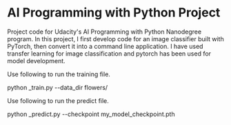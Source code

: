 # AI Programming with Python Project

Project code for Udacity's AI Programming with Python Nanodegree program. In this project, I first develop code for an image classifier built with PyTorch, then convert it into a command line application. I have used transfer learning for image classification and pytorch has been used for model development.

Use following to run the training file.

python _train.py --data_dir  flowers/

Use following to run the predict file.

python _predict.py --checkpoint my_model_checkpoint.pth
